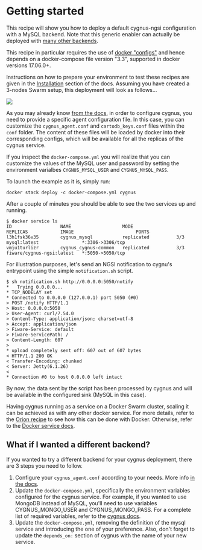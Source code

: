 # Getting started

This recipe will show you how to deploy a default cygnus-ngsi configuration with a MySQL backend. Note that this generic enabler can actually be deployed with [many other backends](http://fiware-cygnus.readthedocs.io/en/latest/cygnus-common/backends_catalogue/introduction/index.html).

This recipe in particular requires the use of [docker "configs"](https://docs.docker.com/compose/compose-file/#configs) and hence depends on a docker-compose file version "3.3", supported in docker versions 17.06.0+.

Instructions on how to prepare your environment to test these recipes are given in the [Installation](../../../installation.md) section of the docs. Assuming you have created a 3-nodes Swarm setup, this deployment will look as follows...

<img src='http://g.gravizo.com/g?
  digraph G {
      rankdir=LR;
      	compound=true;
      	node [shape="record" style="filled"];
      	splines=line;
      	Client [fillcolor="aliceblue"];
      	subgraph cluster {
      		label="Docker Swarm Cluster";
      		"Load Balancer" [fillcolor="aliceblue"];
            subgraph clustern3 {
          		label="Node 3";
                "Cygnus Agent 3" [fillcolor="aliceblue"];
            }
            subgraph clustern2 {
          		label="Node 2";
                "Cygnus Agent 2" [fillcolor="aliceblue"];
            }
            subgraph clustern1 {
          		label="Node 1";
                "Cygnus Agent" [fillcolor="aliceblue"];
            }
  			MySQL [fillcolor="aliceblue"];
      	}
      	Client -> "Load Balancer" [label="5050",lhead=cluster_0];
      	"Load Balancer" -> {"Cygnus Agent","Cygnus Agent 2","Cygnus Agent 3"};
      	"Cygnus Agent" -> MySQL [lhead=cluster_1];
      	"Cygnus Agent 2" -> MySQL [lhead=cluster_1];
      	"Cygnus Agent 3" -> MySQL [lhead=cluster_1];
  }
'>

As you may already know [from the docs](http://fiware-cygnus.readthedocs.io/en/latest/cygnus-ngsi/installation_and_administration_guide/configuration_examples/index.html), in order to configure cygnus, you need to provide a specific agent configuration file. In this case, you can customize the ```cygnus_agent.conf``` and ```cartodb_keys.conf``` files within the ```conf``` folder. The content of these files will be loaded by docker into their corresponding configs, which will be available for all the replicas of the cygnus service.

If you inspect the ```docker-compose.yml``` you will realize that you can customize the values of the MySQL user and password by setting the environment varialbes ```CYGNUS_MYSQL_USER``` and ```CYGNUS_MYSQL_PASS```.


To launch the example as it is, simply run:

    docker stack deploy -c docker-compose.yml cygnus

After a couple of minutes you should be able to see the two services up and running.

    $ docker service ls
    ID                  NAME                   MODE                REPLICAS            IMAGE                       PORTS
    l3h1fsk36v35        cygnus_mysql           replicated          3/3                 mysql:latest                *:3306->3306/tcp
    vmju1turlizr        cygnus_cygnus-common   replicated          3/3                 fiware/cygnus-ngsi:latest   *:5050->5050/tcp

For illustration purposes, let's send an NGSI notification to cygnu's entrypoint using the simple ```notification.sh``` script.

    $ sh notification.sh http://0.0.0.0:5050/notify
    *   Trying 0.0.0.0...
    * TCP_NODELAY set
    * Connected to 0.0.0.0 (127.0.0.1) port 5050 (#0)
    > POST /notify HTTP/1.1
    > Host: 0.0.0.0:5050
    > User-Agent: curl/7.54.0
    > Content-Type: application/json; charset=utf-8
    > Accept: application/json
    > Fiware-Service: default
    > Fiware-ServicePath: /
    > Content-Length: 607
    >
    * upload completely sent off: 607 out of 607 bytes
    < HTTP/1.1 200 OK
    < Transfer-Encoding: chunked
    < Server: Jetty(6.1.26)
    <
    * Connection #0 to host 0.0.0.0 left intact

By now, the data sent by the script has been processed by cygnus and will be available in the configured sink (MySQL in this case).

Having cygnus running as a service on a Docker Swarm cluster, scaling it can be achieved as with any other docker service. For more details, refer to the [Orion recipe](../../context-broker/ha/readme.md) to see how this can be done with Docker. Otherwise, refer to the [Docker service docs](https://docs.docker.com/engine/swarm/swarm-tutorial/scale-service/).

## What if I wanted a different backend?

If you wanted to try a different backend for your cygnus deployment, there are 3 steps you need to follow.

1. Configure your ```cygnus_agent.conf``` according to your needs. More info [in the docs](http://fiware-cygnus.readthedocs.io/en/latest/cygnus-ngsi/installation_and_administration_guide/configuration_examples/index.html).
1. Update the ```docker-compose.yml```, specifically the environment variables configured for the cygnus service.
    For example, if you wanted to use MongoDB instead of MySQL, you'll need to use variables CYGNUS_MONGO_USER and CYGNUS_MONGO_PASS. For a complete list of required variables, refer to the [cygnus docs](http://fiware-cygnus.readthedocs.io/en/latest/cygnus-ngsi/installation_and_administration_guide/install_with_docker/index.html#section3.2).
1. Update the ```docker-compose.yml```, removing the definition of the mysql service and introducing the one of your preference. Also, don't forget to update the ```depends_on:``` section of cygnus with the name of your new service.
